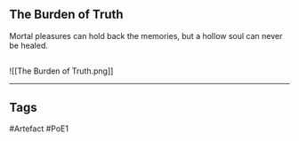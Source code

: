 ## The Burden of Truth
Mortal pleasures can hold back the memories,
but a hollow soul can never be healed.
##
![[The Burden of Truth.png]]

---
## Tags
#Artefact
#PoE1